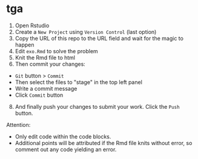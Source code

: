 # tga

1. Open Rstudio
2. Create a `New Project` using `Version Control` (last option)
3. Copy the URL of this repo to the URL field and wait for the magic to happen
4. Edit `exo.Rmd` to solve the problem
5. Knit the Rmd file to html
6. Then commit your changes:
  - `Git` button > `Commit`
  - Then select the files to "stage" in the top left panel
  - Write a commit message
  - Click `Commit` button
8. And finally push your changes to submit your work. Click the `Push` button.

Attention:
- Only edit code within the code blocks.
- Additional points will be attributed if the Rmd file knits without error, so comment out any code yielding an error.
